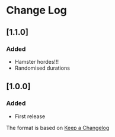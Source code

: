 # Change Log

## [1.1.0]
### Added
- Hamster hordes!!!
- Randomised durations

## [1.0.0]
### Added
- First release

The format is based on [Keep a Changelog](http://keepachangelog.com/)
